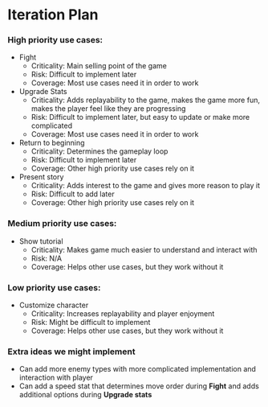 # Iteration Plan

### High priority use cases:
- Fight
  - Criticality: Main selling point of the game
  - Risk: Difficult to implement later
  - Coverage: Most use cases need it in order to work
- Upgrade Stats
  - Criticality: Adds replayability to the game, makes the game more fun, makes the player feel like they are progressing
  - Risk: Difficult to implement later, but easy to update or make more complicated
  - Coverage: Most use cases need it in order to work
- Return to beginning
  - Criticality: Determines the gameplay loop
  - Risk: Difficult to implement later
  - Coverage: Other high priority use cases rely on it
- Present story
  - Criticality: Adds interest to the game and gives more reason to play it
  - Risk: Difficult to add later
  - Coverage: Other high priority use cases rely on it

### Medium priority use cases:
- Show tutorial
  - Criticality: Makes game much easier to understand and interact with
  - Risk: N/A
  - Coverage: Helps other use cases, but they work without it

### Low priority use cases:
- Customize character
  - Criticality: Increases replayability and player enjoyment
  - Risk: Might be difficult to implement
  - Coverage: Helps other use cases, but they work without it

### Extra ideas we might implement
- Can add more enemy types with more complicated implementation and interaction with player
- Can add a speed stat that determines move order during __Fight__ and adds additional options during __Upgrade stats__


